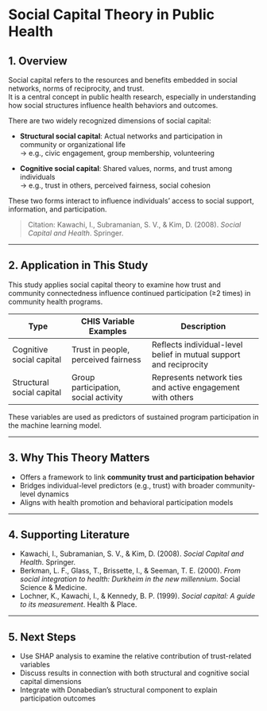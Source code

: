 # Social Capital Theory in Public Health

## 1. Overview

Social capital refers to the resources and benefits embedded in social networks, norms of reciprocity, and trust.  
It is a central concept in public health research, especially in understanding how social structures influence health behaviors and outcomes.

There are two widely recognized dimensions of social capital:

- **Structural social capital**: Actual networks and participation in community or organizational life  
  → e.g., civic engagement, group membership, volunteering

- **Cognitive social capital**: Shared values, norms, and trust among individuals  
  → e.g., trust in others, perceived fairness, social cohesion

These two forms interact to influence individuals’ access to social support, information, and participation.

> Citation: Kawachi, I., Subramanian, S. V., & Kim, D. (2008). *Social Capital and Health*. Springer.

---

## 2. Application in This Study

This study applies social capital theory to examine how trust and community connectedness influence continued participation (≥2 times) in community health programs.

| Type                      | CHIS Variable Examples          | Description |
|---------------------------|----------------------------------|-------------|
| Cognitive social capital  | Trust in people, perceived fairness | Reflects individual-level belief in mutual support and reciprocity |
| Structural social capital | Group participation, social activity | Represents network ties and active engagement with others |

These variables are used as predictors of sustained program participation in the machine learning model.

---

## 3. Why This Theory Matters

- Offers a framework to link **community trust and participation behavior**
- Bridges individual-level predictors (e.g., trust) with broader community-level dynamics
- Aligns with health promotion and behavioral participation models

---

## 4. Supporting Literature

- Kawachi, I., Subramanian, S. V., & Kim, D. (2008). *Social Capital and Health*. Springer.  
- Berkman, L. F., Glass, T., Brissette, I., & Seeman, T. E. (2000). *From social integration to health: Durkheim in the new millennium*. Social Science & Medicine.  
- Lochner, K., Kawachi, I., & Kennedy, B. P. (1999). *Social capital: A guide to its measurement*. Health & Place.

---

## 5. Next Steps

- Use SHAP analysis to examine the relative contribution of trust-related variables  
- Discuss results in connection with both structural and cognitive social capital dimensions  
- Integrate with Donabedian’s structural component to explain participation outcomes
